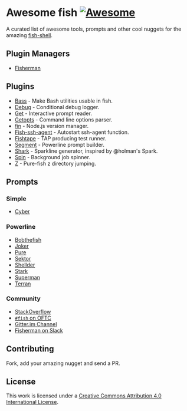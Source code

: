 # Awesome fish [![Awesome](https://cdn.rawgit.com/sindresorhus/awesome/d7305f38d29fed78fa85652e3a63e154dd8e8829/media/badge.svg)](https://github.com/sindresorhus/awesome)

A curated list of awesome tools, prompts and other cool nuggets for the amazing [fish-shell](https://github.com/fish-shell/fish-shell).

## Plugin Managers

- [Fisherman](https://github.com/fisherman/fisherman)

## Plugins

- [Bass](https://github.com/edc/bass) - Make Bash utilities usable in fish.
- [Debug](https://github.com/fisherman/debug) - Conditional debug logger.
- [Get](https://github.com/fisherman/get) - Interactive prompt reader.
- [Getopts](https://github.com/fisherman/getopts) - Command line options parser.
- [fin](https://github.com/fisherman/fin) - Node.js version manager.
- [Fish-ssh-agent](https://github.com/herrbischoff/fish-ssh-agent) - Autostart ssh-agent function.
- [Fishtape](https://github.com/fisherman/fishtape) - TAP producing test runner.
- [Segment](https://github.com/fisherman/segment) - Powerline prompt builder.
- [Shark](https://github.com/fisherman/shark) - Sparkline generator, inspired by @holman's Spark.
- [Spin](https://github.com/fisherman/spin) - Background job spinner.
- [Z](https://github.com/fisherman/z) - Pure-fish z directory jumping.

## Prompts

### Simple

- [Cyber](https://github.com/fisherman/cyber)

### Powerline

- [Bobthefish](https://github.com/oh-my-fish/theme-bobthefish)
- [Joker](https://github.com/fisherman/joker)
- [Pure](https://github.com/rafaelrinaldi/pure)
- [Sektor](https://github.com/fisherman/sektor)
- [Shellder](https://github.com/simnalamburt/shellder)
- [Stark](https://github.com/fisherman/stark)
- [Superman](https://github.com/fisherman/superman)
- [Terran](https://github.com/fisherman/terran)

### Community

- [StackOverflow](http://stackoverflow.com/questions/tagged/fish)
- [`#fish` on OFTC](https://webchat.oftc.net/?channels=fish)
- [Gitter.im Channel](https://gitter.im/fish-shell/fish-shell)
- [Fisherman on Slack](https://fisherman-wharf.herokuapp.com)

## Contributing

Fork, add your amazing nugget and send a PR.


## License

This work is licensed under a [Creative Commons Attribution 4.0 International License](http://creativecommons.org/licenses/by/4.0/).
